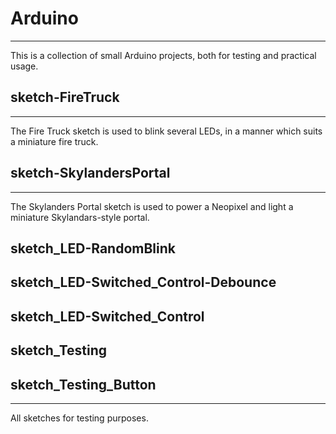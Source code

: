 # Arduino
---

This is a collection of small Arduino projects, both for testing and practical usage.

## sketch-FireTruck
---
The Fire Truck sketch is used to blink several LEDs, in a manner which suits a miniature fire truck.

## sketch-SkylandersPortal
---
The Skylanders Portal sketch is used to power a Neopixel and light a miniature Skylandars-style portal.

## sketch_LED-RandomBlink
## sketch_LED-Switched_Control-Debounce
## sketch_LED-Switched_Control
## sketch_Testing
## sketch_Testing_Button
---
All sketches for testing purposes.
